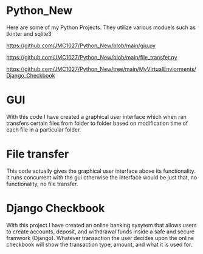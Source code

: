 # Python_New
 
 Here are some of my Python Projects. They utilize various moduels such as tkinter and sqlite3
 
 https://github.com/JMC1027/Python_New/blob/main/giu.py
 
 https://github.com/JMC1027/Python_New/blob/main/file_transfer.py
 
 https://github.com/JMC1027/Python_New/tree/main/MyVirtualEnviorments/Django_Checkbook
 
# GUI
With this code I have created a graphical user interface which when ran transfers certain files from folder to folder based on modification time of each file in a particular folder. 

# File transfer
This code actually gives the graphical user interface above its functionality. It runs concurrent with the gui otherwise the interface would be just that, no functionality, no file transfer.

# Django Checkbook
With this project I have created an online banking sysytem that allows users to create accounts, deposit, and withdrawal funds inside a safe and secure framwork (Django). Whatever transaction the user decides upon the online checkbook will show the transaction type, amount, and what it is used for.  
